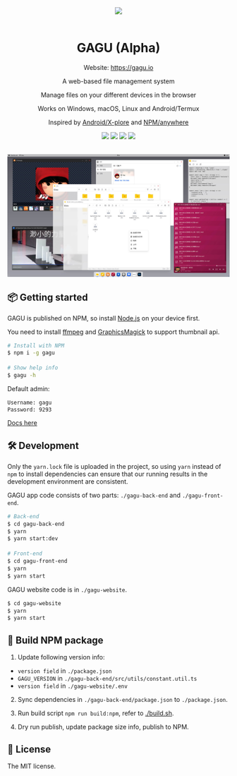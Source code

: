 <div align="center">
<img src="https://gagu.io/assets/logo.svg" style="height: 64px;" >
<br>
<br>
<h1>GAGU (Alpha)</h1>
<p>Website: <a href="https://gagu.io" target="_blank">https://gagu.io</a></p>
<p>A web-based file management system</p>
<p>Manage files on your different devices in the browser</p>
<p>Works on Windows, macOS, Linux and Android/Termux</p>
<p>Inspired by <a href="https://play.google.com/store/apps/details?id=com.lonelycatgames.Xplore" target="_blank">Android/X-plore</a> and <a href="https://www.npmjs.com/package/anywhere" target="_blank">NPM/anywhere</a></p>
<img src="https://img.shields.io/npm/v/gagu">
<img src="https://img.shields.io/badge/Package Size-744KB-success">
<img src="https://img.shields.io/badge/License-MIT-blue">
<img src="https://api.netlify.com/api/v1/badges/43a65c74-6640-4341-a3fd-b0bc8f52e670/deploy-status">
<br>
<br>
</div>

![screenshot](https://raw.githubusercontent.com/Chisw/gagu/main/gagu-website/public/assets/gagu.jpg)

## 📦 Getting started

GAGU is published on NPM, so install [Node.js](https://nodejs.org/) on your device first.

You need to install [ffmpeg](https://ffmpeg.org/) and [GraphicsMagick](http://www.graphicsmagick.org/) to support thumbnail api.

```sh
# Install with NPM
$ npm i -g gagu

# Show help info
$ gagu -h
```

Default admin:

```
Username: gagu
Password: 9293
```

[Docs here](https://gagu.io/docs/getting-started/usage)

## 🛠 Development

Only the `yarn.lock` file is uploaded in the project, so using `yarn` instead of `npm` to install dependencies can ensure that our running results in the development environment are consistent.

GAGU app code consists of two parts: `./gagu-back-end` and `./gagu-front-end`.

```sh
# Back-end
$ cd gagu-back-end
$ yarn
$ yarn start:dev

# Front-end
$ cd gagu-front-end
$ yarn
$ yarn start
```

GAGU website code is in `./gagu-website`.

```sh
$ cd gagu-website
$ yarn
$ yarn start
```

## 🔨 Build NPM package

1. Update following version info:

- `version field` in `./package.json`
- `GAGU_VERSION` in `./gagu-back-end/src/utils/constant.util.ts`
- `version field` in `./gagu-website/.env`

2. Sync dependencies in `./gagu-back-end/package.json` to `./package.json`.

3. Run build script `npm run build:npm`, refer to [./build.sh](./build.sh).

4. Dry run publish, update package size info, publish to NPM.

## 📜  License

The MIT license.
